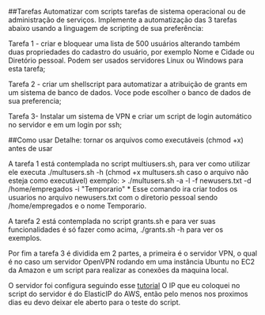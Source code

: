 ##Tarefas
Automatizar com scripts tarefas de sistema operacional ou de administração de serviços. Implemente a automatização das 3 tarefas abaixo usando a linguagem de scripting de sua preferência:

Tarefa 1 - criar e bloquear uma lista de 500 usuários alterando também duas propriedades do cadastro do usuário, por exemplo Nome e Cidade ou Diretório pessoal. Podem ser usados servidores Linux ou Windows para esta tarefa;

Tarefa 2 - criar um shellscript para automatizar a atribuição de grants em um sistema de banco de dados. Voce pode escolher o banco de dados de sua preferencia;

Tarefa 3- Instalar um sistema de VPN e criar um script de login automático no servidor e em um login por ssh;

##Como usar
Detalhe: tornar os arquivos como executáveis (chmod +x) antes de usar

A tarefa 1 está contemplada no script multiusers.sh, para ver como utilizar ele executa ./multusers.sh -h (chmod +x multusers.sh caso o arquivo não esteja como executável) exemplo: > ./multusers.sh -a -l -f newusers.txt -d /home/empregados -i "Temporario" * Esse comando ira criar todos os usuarios no arquivo newusers.txt com o diretorio pessoal sendo /home/empregados e o nome Temporario.

A tarefa 2 está contemplada no script grants.sh e para ver suas funcionalidades é só fazer como acima, ./grants.sh -h para ver os exemplos.

Por fim a tarefa 3 é dividida em 2 partes, a primeira é o servidor VPN, o qual é no caso um servidor OpenVPN rodando em uma instância Ubuntu no EC2 da Amazon e um script para realizar as conexões da maquina local.

O servidor foi configura seguindo esse [tutorial](https://www.cyberciti.biz/faq/howto-setup-openvpn-server-on-ubuntu-linux-14-04-or-16-04-lts/)
O IP que eu coloquei no script do servidor é do ElasticIP do AWS, então pelo menos nos proximos dias eu devo deixar ele aberto para o teste do script.